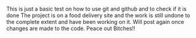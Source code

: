 This is just a basic test on how to use git and github and to check if it is done 
The project is on a food delivery site and the work is still undone to the complete extent and have been working on it. 
Will post again once changes are made to the code. 
Peace out Bitches!!

